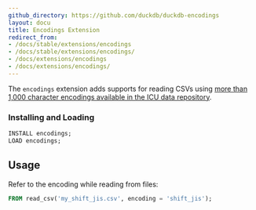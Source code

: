 ```yaml
---
github_directory: https://github.com/duckdb/duckdb-encodings
layout: docu
title: Encodings Extension
redirect_from:
- /docs/stable/extensions/encodings
- /docs/stable/extensions/encodings/
- /docs/extensions/encodings
- /docs/extensions/encodings/
---
```


The `encodings` extension adds supports for reading CSVs using [more than 1,000 character encodings available in the ICU data repository](https://github.com/unicode-org/icu-data/tree/main/charset/data/ucm).

### Installing and Loading

```sql
INSTALL encodings;
LOAD encodings;
```

## Usage

Refer to the encoding while reading from files:

```sql
FROM read_csv('my_shift_jis.csv', encoding = 'shift_jis');
```
